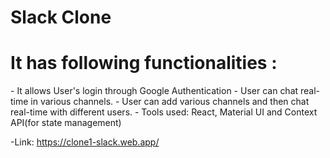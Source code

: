 # Slack Clone

<h1>It has following functionalities :</h1>
- It allows User's login through Google Authentication
- User can chat real-time in various channels.
- User can add various channels and then chat real-time with different users.
- Tools used: React, Material UI and Context API(for state management)

-Link: https://clone1-slack.web.app/
